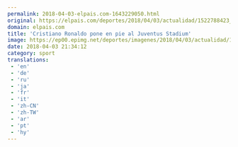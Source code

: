 ```yaml
---
permalink: 2018-04-03-elpais.com-1643229050.html
original: https://elpais.com/deportes/2018/04/03/actualidad/1522788423_162648.html#?ref=rss&format=simple&link=link
domain: elpais.com
title: 'Cristiano Ronaldo pone en pie al Juventus Stadium'
image: https://ep00.epimg.net/deportes/imagenes/2018/04/03/actualidad/1522788423_162648_1522788758_rrss_normal.jpg
date: 2018-04-03 21:34:12
category: sport
translations: 
 - 'en'
 - 'de'
 - 'ru'
 - 'ja'
 - 'fr'
 - 'it'
 - 'zh-CN'
 - 'zh-TW'
 - 'ar'
 - 'pt'
 - 'hy'
---
```


